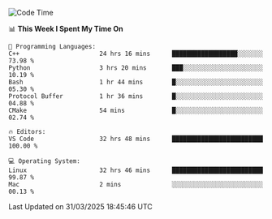 
<!--START_SECTION:waka-->
![Code Time](http://img.shields.io/badge/Code%20Time-3%2C263%20hrs%2040%20mins-blue)

📊 **This Week I Spent My Time On** 

```text
💬 Programming Languages: 
C++                      24 hrs 16 mins      ██████████████████░░░░░░░   73.98 % 
Python                   3 hrs 20 mins       ███░░░░░░░░░░░░░░░░░░░░░░   10.19 % 
Bash                     1 hr 44 mins        █░░░░░░░░░░░░░░░░░░░░░░░░   05.30 % 
Protocol Buffer          1 hr 36 mins        █░░░░░░░░░░░░░░░░░░░░░░░░   04.88 % 
CMake                    54 mins             █░░░░░░░░░░░░░░░░░░░░░░░░   02.74 % 

🔥 Editors: 
VS Code                  32 hrs 48 mins      █████████████████████████   100.00 % 

💻 Operating System: 
Linux                    32 hrs 46 mins      █████████████████████████   99.87 % 
Mac                      2 mins              ░░░░░░░░░░░░░░░░░░░░░░░░░   00.13 % 
```


 Last Updated on 31/03/2025 18:45:46 UTC
<!--END_SECTION:waka-->


